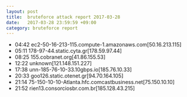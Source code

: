 ```yaml
---
layout: post
title:  bruteforce attack report 2017-03-28
date:   2017-03-28 23:59:59 +09:00
category: bruteforce report
---
```


* 04:42 ec2-50-16-213-115.compute-1.amazonaws.com[50.16.213.115]
* 05:11 178-97-44.static.cyta.gr[178.59.97.44]
* 08:25 155.cobranet.org[41.86.155.53]
* 12:22 unknown[121.148.151.227]
* 17:38 unn-185-76-10-33.10gbps.io[185.76.10.33]
* 20:33 goo126.static.otenet.gr[94.70.164.105]
* 21:14 75-150-10-10-Atlanta.hfc.comcastbusiness.net[75.150.10.10]
* 21:52 rien13.consorciosbr.com.br[185.128.43.215]
